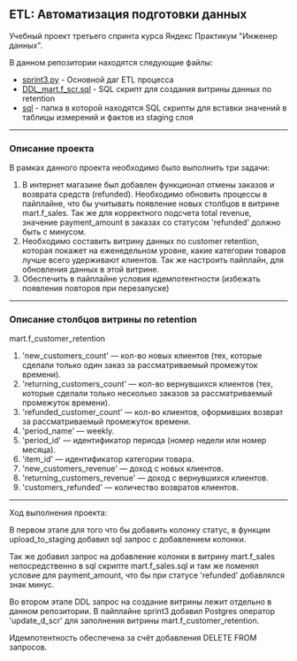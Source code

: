 ## ETL: Автоматизация подготовки данных

Учебный проект третьего спринта курса Яндекс Практикум "Инженер данных".

В данном репозитории находятся следующие файлы:
- [sprint3.py](https://github.com/IgorGoltsov/portfolio/blob/main/ETL/sprint3.py) - Основной даг ETL процесса
- [DDL_mart.f_scr.sql](https://github.com/IgorGoltsov/portfolio/blob/main/ETL/DDL_mart.f_scr.sql) - SQL скрипт для создания витрины данных по retention
- [sql](https://github.com/IgorGoltsov/portfolio/tree/main/ETL/sql) - папка в которой находятся SQL скрипты для вставки значений в таблицы измерений и фактов из staging слоя
___

### Описание проекта

В рамках данного проекта необходимо было выполнить три задачи: 

1) В интернет магазине был добавлен функционал отмены заказов и возврата средств (refunded). Необходимо обновить процессы в пайплайне, что бы учитывать появление новых столбцов в витрине mart.f_sales. Так же для корректного подсчета total revenue, значение payment_amount в заказах со статусом 'refunded' должно быть с минусом. 
2) Необходимо составить витрину данных по customer retention, которая покажет на еженедельном уровне, какие категории товаров лучше всего удерживают клиентов. Так же настроить пайплайн, для обновления данных в этой витрине. 
3) Обеспечить в пайплайне условия идемпотентности (избежать появления повторов при перезапуске)

___

### Описание столбцов витрины по retention 

mart.f_customer_retention
1. 'new_customers_count' — кол-во новых клиентов (тех, которые сделали только один 
заказ за рассматриваемый промежуток времени).
2. 'returning_customers_count' — кол-во вернувшихся клиентов (тех,
которые сделали только несколько заказов за рассматриваемый промежуток времени).
3. 'refunded_customer_count' — кол-во клиентов, оформивших возврат за 
рассматриваемый промежуток времени.
4. 'period_name' — weekly.
5. 'period_id' — идентификатор периода (номер недели или номер месяца).
6. 'item_id' — идентификатор категории товара.
7. 'new_customers_revenue' — доход с новых клиентов.
8. 'returning_customers_revenue' — доход с вернувшихся клиентов.
9. 'customers_refunded' — количество возвратов клиентов.

___

Ход выполнения проекта: 

В первом этапе для того что бы добавить колонку статус, в функции upload_to_staging добавил sql запрос с добавлением колонки. 

Так же добавил запрос на добавление колонки в витрину mart.f_sales непосредственно в sql скрипте mart.f_sales.sql и там же поменял условие для payment_amount, что бы при статусе 'refunded' добавлялся знак минус. 

Во втором этапе DDL запрос на создание витрины лежит отдельно в данном репозитории. В пайплайне sprint3 добавил Postgres  оператор 'update_d_scr' для заполнения витрины mart.f_customer_retention.  

Идемпотентность обеспечена за счёт добавления DELETE FROM запросов. 
